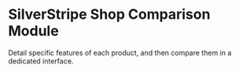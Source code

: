 # SilverStripe Shop Comparison Module

Detail specific features of each product, and then compare them in a dedicated interface.

